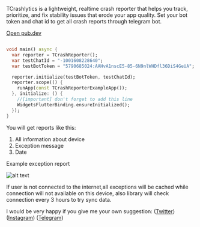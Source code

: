 TCrashlytics is a lightweight, realtime crash reporter that helps you track, prioritize, and fix
stability issues that erode your app quality. Set your bot token and chat id to get all crash
reports through telegram bot.

[Open pub.dev](https://pub.dev/packages/flutter-telegram-crashlytics)


```dart

void main() async {
  var reporter = TCrashReporter();
  var testChatId = "-1001608228640";
  var testBotToken = "5790685024:AAHvA1nscE5-85-6N9nlWHDfl36DiS4GeUA";

  reporter.initialize(testBotToken, testChatId);
  reporter.scope(() {
    runApp(const TCrashReporterExampleApp());
  }, initialize: () {
    //[important] don't forget to add this line
    WidgetsFlutterBinding.ensureInitialized();
  });
}

```

You will get reports like this:
1) All information about device
2) Exception message
3) Date


Example exception report


![alt text](https://github.com/xaldarof/flutter-telegram-crashlytics/blob/main/assets/report_image.png)


If user is not connected to the internet,all exceptions will be cached while connection will not
available on this device, also library will check connection every 3 hours to try sync data.

I would be very happy if you give me your own suggestion: 
([Twitter](https://www.twitter.com/xaldarof))
([Instagram](https://www.instagram.com/xaldarof))
([Telegram](https://www.t.me/xaldarof))

